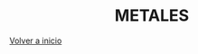 
<h1 align="center"> METALES </h1>

[Volver a inicio](https://github.com/angelmicelti/TecnoVilladiego2)
